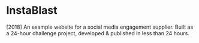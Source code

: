 # InstaBlast
[2018] An example website for a social media engagement supplier. Built as a 24-hour challenge project, developed &amp; published in less than 24 hours.
